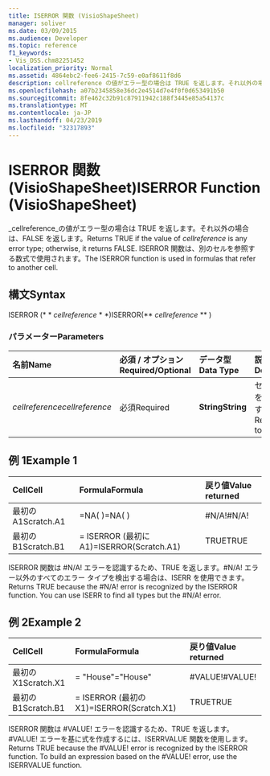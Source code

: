```yaml
---
title: ISERROR 関数 (VisioShapeSheet)
manager: soliver
ms.date: 03/09/2015
ms.audience: Developer
ms.topic: reference
f1_keywords:
- Vis_DSS.chm82251452
localization_priority: Normal
ms.assetid: 4864ebc2-fee6-2415-7c59-e0af8611f8d6
description: cellreference の値がエラー型の場合は TRUE を返します。それ以外の場合は、FALSE を返します。 ISERROR 関数は、別のセルを参照する数式で使用されます。
ms.openlocfilehash: a07b2345858e36dc2e4514d7e4f0f0d653491b50
ms.sourcegitcommit: 8fe462c32b91c87911942c188f3445e85a54137c
ms.translationtype: MT
ms.contentlocale: ja-JP
ms.lasthandoff: 04/23/2019
ms.locfileid: "32317893"
---
```

# <a name="iserror-function-visioshapesheet"></a><span data-ttu-id="d44d4-104">ISERROR 関数 (VisioShapeSheet)</span><span class="sxs-lookup"><span data-stu-id="d44d4-104">ISERROR Function (VisioShapeSheet)</span></span>

<span data-ttu-id="d44d4-105">_cellreference_の値がエラー型の場合は TRUE を返します。それ以外の場合は、FALSE を返します。</span><span class="sxs-lookup"><span data-stu-id="d44d4-105">Returns TRUE if the value of  _cellreference_ is any error type; otherwise, it returns FALSE.</span></span> <span data-ttu-id="d44d4-106">ISERROR 関数は、別のセルを参照する数式で使用されます。</span><span class="sxs-lookup"><span data-stu-id="d44d4-106">The ISERROR function is used in formulas that refer to another cell.</span></span> 
  
## <a name="syntax"></a><span data-ttu-id="d44d4-107">構文</span><span class="sxs-lookup"><span data-stu-id="d44d4-107">Syntax</span></span>

<span data-ttu-id="d44d4-108">ISERROR (\* \* *cellreference* \* \*)</span><span class="sxs-lookup"><span data-stu-id="d44d4-108">ISERROR(\*\* *cellreference* \*\* )</span></span> 
  
### <a name="parameters"></a><span data-ttu-id="d44d4-109">パラメーター</span><span class="sxs-lookup"><span data-stu-id="d44d4-109">Parameters</span></span>

|<span data-ttu-id="d44d4-110">**名前**</span><span class="sxs-lookup"><span data-stu-id="d44d4-110">**Name**</span></span>|<span data-ttu-id="d44d4-111">**必須 / オプション**</span><span class="sxs-lookup"><span data-stu-id="d44d4-111">**Required/Optional**</span></span>|<span data-ttu-id="d44d4-112">**データ型**</span><span class="sxs-lookup"><span data-stu-id="d44d4-112">**Data Type**</span></span>|<span data-ttu-id="d44d4-113">**説明**</span><span class="sxs-lookup"><span data-stu-id="d44d4-113">**Description**</span></span>|
|:-----|:-----|:-----|:-----|
| <span data-ttu-id="d44d4-114">_cellreference_</span><span class="sxs-lookup"><span data-stu-id="d44d4-114">_cellreference_</span></span> <br/> |<span data-ttu-id="d44d4-115">必須</span><span class="sxs-lookup"><span data-stu-id="d44d4-115">Required</span></span>  <br/> |<span data-ttu-id="d44d4-116">**String**</span><span class="sxs-lookup"><span data-stu-id="d44d4-116">**String**</span></span> <br/> |<span data-ttu-id="d44d4-117">セルの参照を指定します。</span><span class="sxs-lookup"><span data-stu-id="d44d4-117">Reference to a cell.</span></span>  <br/> |
   
## <a name="example-1"></a><span data-ttu-id="d44d4-118">例 1</span><span class="sxs-lookup"><span data-stu-id="d44d4-118">Example 1</span></span>

|<span data-ttu-id="d44d4-119">**Cell**</span><span class="sxs-lookup"><span data-stu-id="d44d4-119">**Cell**</span></span>|<span data-ttu-id="d44d4-120">**Formula**</span><span class="sxs-lookup"><span data-stu-id="d44d4-120">**Formula**</span></span>|<span data-ttu-id="d44d4-121">**戻り値**</span><span class="sxs-lookup"><span data-stu-id="d44d4-121">**Value returned**</span></span>|
|:-----|:-----|:-----|
|<span data-ttu-id="d44d4-122">最初の A1</span><span class="sxs-lookup"><span data-stu-id="d44d4-122">Scratch.A1</span></span>  <br/> |<span data-ttu-id="d44d4-123">=NA( )</span><span class="sxs-lookup"><span data-stu-id="d44d4-123">=NA( )</span></span>  <br/> |<span data-ttu-id="d44d4-124">#N/A!</span><span class="sxs-lookup"><span data-stu-id="d44d4-124">#N/A!</span></span>  <br/> |
|<span data-ttu-id="d44d4-125">最初の B1</span><span class="sxs-lookup"><span data-stu-id="d44d4-125">Scratch.B1</span></span>  <br/> |<span data-ttu-id="d44d4-126">= ISERROR (最初に A1)</span><span class="sxs-lookup"><span data-stu-id="d44d4-126">=ISERROR(Scratch.A1)</span></span>  <br/> |<span data-ttu-id="d44d4-127">TRUE</span><span class="sxs-lookup"><span data-stu-id="d44d4-127">TRUE</span></span>  <br/> |
   
<span data-ttu-id="d44d4-p103">ISERROR 関数は #N/A! エラーを認識するため、TRUE を返します。#N/A! エラー以外のすべてのエラー タイプを検出する場合は、ISERR を使用できます。</span><span class="sxs-lookup"><span data-stu-id="d44d4-p103">Returns TRUE because the #N/A! error is recognized by the ISERROR function. You can use ISERR to find all types but the #N/A! error.</span></span>
  
## <a name="example-2"></a><span data-ttu-id="d44d4-132">例 2</span><span class="sxs-lookup"><span data-stu-id="d44d4-132">Example 2</span></span>

|<span data-ttu-id="d44d4-133">**Cell**</span><span class="sxs-lookup"><span data-stu-id="d44d4-133">**Cell**</span></span>|<span data-ttu-id="d44d4-134">**Formula**</span><span class="sxs-lookup"><span data-stu-id="d44d4-134">**Formula**</span></span>|<span data-ttu-id="d44d4-135">**戻り値**</span><span class="sxs-lookup"><span data-stu-id="d44d4-135">**Value returned**</span></span>|
|:-----|:-----|:-----|
|<span data-ttu-id="d44d4-136">最初の X1</span><span class="sxs-lookup"><span data-stu-id="d44d4-136">Scratch.X1</span></span>  <br/> |<span data-ttu-id="d44d4-137">= "House"</span><span class="sxs-lookup"><span data-stu-id="d44d4-137">="House"</span></span>  <br/> |<span data-ttu-id="d44d4-138">#VALUE!</span><span class="sxs-lookup"><span data-stu-id="d44d4-138">#VALUE!</span></span>  <br/> |
|<span data-ttu-id="d44d4-139">最初の B1</span><span class="sxs-lookup"><span data-stu-id="d44d4-139">Scratch.B1</span></span>  <br/> |<span data-ttu-id="d44d4-140">= ISERROR (最初の X1)</span><span class="sxs-lookup"><span data-stu-id="d44d4-140">=ISERROR(Scratch.X1)</span></span>  <br/> |<span data-ttu-id="d44d4-141">TRUE</span><span class="sxs-lookup"><span data-stu-id="d44d4-141">TRUE</span></span>  <br/> |
   
<span data-ttu-id="d44d4-p104">ISERROR 関数は #VALUE! エラーを認識するため、TRUE を返します。#VALUE! エラーを基に式を作成するには、ISERRVALUE 関数を使用します。</span><span class="sxs-lookup"><span data-stu-id="d44d4-p104">Returns TRUE because the #VALUE! error is recognized by the ISERROR function. To build an expression based on the #VALUE! error, use the ISERRVALUE function.</span></span>
  

